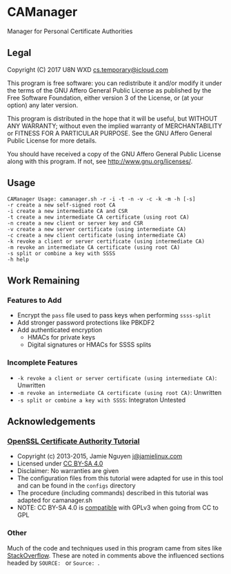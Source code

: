 # CAManager
Manager for Personal Certificate Authorities

## Legal
Copyright (C) 2017 U8N WXD <cs.temporary@icloud.com>

This program is free software: you can redistribute it and/or modify
it under the terms of the GNU Affero General Public License as published by
the Free Software Foundation, either version 3 of the License, or
(at your option) any later version.

This program is distributed in the hope that it will be useful,
but WITHOUT ANY WARRANTY; without even the implied warranty of
MERCHANTABILITY or FITNESS FOR A PARTICULAR PURPOSE.  See the
GNU Affero General Public License for more details.

You should have received a copy of the GNU Affero General Public License
along with this program.  If not, see <http://www.gnu.org/licenses/>.

## Usage
```
CAManager Usage: camanager.sh -r -i -t -n -v -c -k -m -h [-s]
-r create a new self-signed root CA
-i create a new intermediate CA and CSR
-t create a new intermediate CA certificate (using root CA)
-n create a new client or server key and CSR
-v create a new server certificate (using intermediate CA)
-c create a new client certificate (using intermediate CA)
-k revoke a client or server certificate (using intermediate CA)
-m revoke an intermediate CA certificate (using root CA)
-s split or combine a key with SSSS
-h help
```

## Work Remaining
### Features to Add
* Encrypt the `pass` file used to pass keys when performing `ssss-split`
* Add stronger password protections like PBKDF2
* Add authenticated encryption
  * HMACs for private keys
  * Digital signatures or HMACs for SSSS splits
### Incomplete Features
* `-k revoke a client or server certificate (using intermediate CA)`: Unwritten
* `-m revoke an intermediate CA certificate (using root CA)`: Unwritten
* `-s split or combine a key with SSSS`: Integraton Untested

## Acknowledgements
### [OpenSSL Certificate Authority Tutorial](https://jamielinux.com/docs/openssl-certificate-authority/index.html)
* Copyright (c) 2013-2015, Jamie Nguyen <j@jamielinux.com>
* Licensed under [CC BY-SA 4.0](https://creativecommons.org/licenses/by-sa/4.0/)
* Disclaimer: No warranties are given
* The configuration files from this tutorial were adapted for use in this
tool and can be found in the `configs` directory
* The procedure (including commands) described in this tutorial was adapted
for camanager.sh
* NOTE: CC BY-SA 4.0 is
[compatible](https://creativecommons.org/share-your-work/licensing-considerations/compatible-licenses)
with GPLv3 when going from CC to GPL
### Other
Much of the code and techniques used in this program came from sites like
[StackOverflow](https://stackoverflow.com). These are noted in comments above
the influenced sections headed by `SOURCE: ` or `Source: `.
